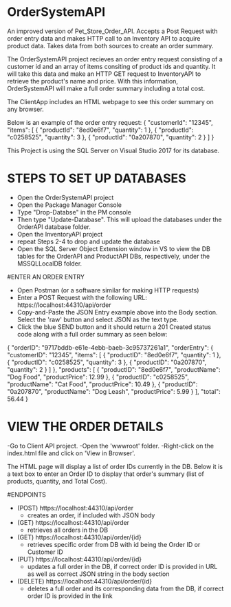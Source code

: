 # OrderSystemAPI
An improved version of Pet_Store_Order_API. Accepts a Post Request with order entry data and makes HTTP call to an Inventory API to acquire product data. Takes data from both sources to create an order summary.

The OrderSystemAPI project recieves an order entry request consisting of a customer id and an array of items consiting of product ids and quantity. It will take 
this data and make an HTTP GET request to InventoryAPI to retrieve the product's name and price. With this information, OrderSystemAPI will 
make a full order summary including a total cost. 

The ClientApp includes an HTML webpage to see this order summary on any browser. 

Below is an example of the order entry request: 
{
  "customerId": "12345",
  "items": [
    {
      "productId": "8ed0e6f7",
      "quantity": 1
    },
    {
      "productId": "c0258525",
      "quantity": 3
    },
    {
      "productId": "0a207870",
      "quantity": 2
    }
  ]
}

This Project is using the SQL Server on Visual Studio 2017 for its database.

# STEPS TO SET UP DATABASES
- Open the OrderSystemAPI project
- Open the Package Manager Console 
- Type "Drop-Databse" in the PM console
- Then type "Update-Database". This will upload the databases under the OrderAPI database folder.
- Open the InventoryAPI project 
- repeat Steps 2-4 to drop and update the database
- Open the SQL Server Object Extension window in VS to view the DB tables for the OrderAPI and ProductAPI DBs, respectively, under the MSSQLLocalDB folder.

#ENTER AN ORDER ENTRY 
  - Open Postman (or a software similar for making HTTP requests)
  - Enter a POST Request with the following URL: https://localhost:44310/api/order
  - Copy-and-Paste the JSON Entry example above into the Body section. Select the 'raw' button and select JSON as the text type. 
  - Click the blue SEND button and it should return a 201 Created status code along with a full order summary as seen below: 
 
  {
    "orderID": "9717bddb-e61e-4ebb-baeb-3c95737261a1",
    "orderEntry": {
        "customerID": "12345",
        "items": [
            {
                "productID": "8ed0e6f7",
                "quantity": 1
            },
            {
                "productID": "c0258525",
                "quantity": 3
            },
            {
                "productID": "0a207870",
                "quantity": 2
            }
        ]
    },
    "products": [
        {
            "productID": "8ed0e6f7",
            "productName": "Dog Food",
            "productPrice": 12.99
        },
        {
            "productID": "c0258525",
            "productName": "Cat Food",
            "productPrice": 10.49
        },
        {
            "productID": "0a207870",
            "productName": "Dog Leash",
            "productPrice": 5.99
        }
    ],
    "total": 56.44
}

# VIEW THE ORDER DETAILS 
  -Go to Client API project.
  -Open the 'wwwroot' folder. 
  -Right-click on the index.html file and click on 'View in Browser'. 
  
  The HTML page will display a list of order IDs currently in the DB. Below it is a text box to enter an Order ID to display
  that order's summary (list of products, quantity, and Total Cost). 
  
  #ENDPOINTS 
  
  - (POST) https://localhost:44310/api/order
    - creates an order, if included with JSON body
  - (GET) https://localhost:44310/api/order
    - retrieves all orders in the DB
  - (GET) https://localhost:44310/api/order/{id}
    - retrieves specific order from DB with id being the Order ID or Customer ID
  - (PUT) https://localhost:44310/api/order/{id}
    - updates a full order in the DB, if correct order ID is provided in URL as well as correct JSON string in the body section
  - (DELETE) https://localhost:44310/api/order/{id}
    - deletes a full order and its corresponding data from the DB, if correct order ID is provided in the link
